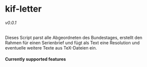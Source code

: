 # kif-letter
###### v0.0.1

Dieses Script parst alle Abgeordneten des Bundestages, erstellt den Rahmen für einen Serienbrief und fügt als Text eine Resolution und eventuelle weitere Texte aus TeX-Dateien ein.

#### Currently supported features

